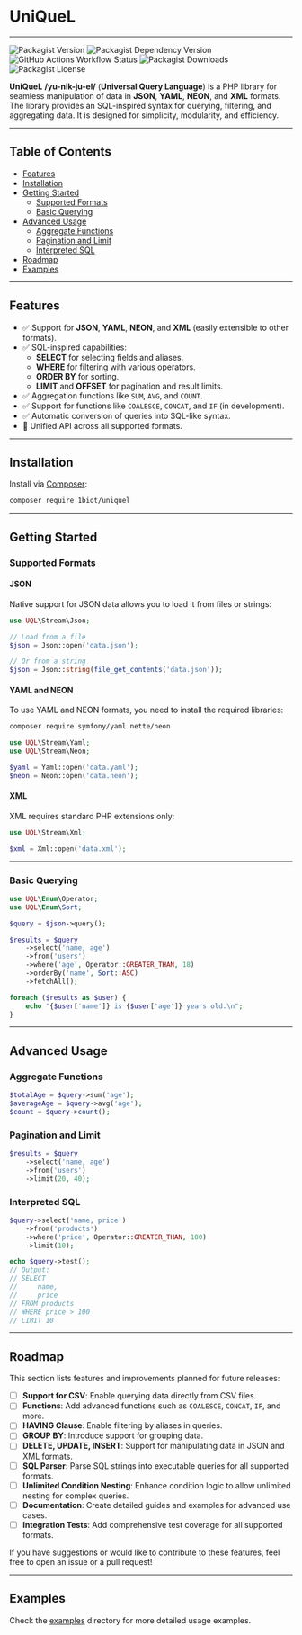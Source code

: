 # UniQueL

---

![Packagist Version](https://img.shields.io/packagist/v/1biot/jql)
![Packagist Dependency Version](https://img.shields.io/packagist/dependency-v/1biot/jql/php)
![GitHub Actions Workflow Status](https://img.shields.io/github/actions/workflow/status/1biot/jql/ci.yml)
![Packagist Downloads](https://img.shields.io/packagist/dm/1biot/jql)
![Packagist License](https://img.shields.io/packagist/l/1biot/jql)

**UniQueL** __/yu-nik-ju-el/__ (**Universal Query Language**) is a PHP library for seamless manipulation of data in
**JSON**, **YAML**, **NEON**, and **XML** formats. The library provides an SQL-inspired syntax for querying, filtering,
and aggregating data. It is designed for simplicity, modularity, and efficiency.

---

## Table of Contents

- [Features](#features)
- [Installation](#installation)
- [Getting Started](#getting-started)
    - [Supported Formats](#supported-formats)
    - [Basic Querying](#basic-querying)
- [Advanced Usage](#advanced-usage)
    - [Aggregate Functions](#aggregate-functions)
    - [Pagination and Limit](#pagination-and-limit)
    - [Interpreted SQL](#interpreted-sql)
- [Roadmap](#roadmap)
- [Examples](#examples)

---

## Features

- ✅ Support for **JSON**, **YAML**, **NEON**, and **XML** (easily extensible to other formats).
- ✅ SQL-inspired capabilities:
    - **SELECT** for selecting fields and aliases.
    - **WHERE** for filtering with various operators.
    - **ORDER BY** for sorting.
    - **LIMIT** and **OFFSET** for pagination and result limits.
- ✅ Aggregation functions like `SUM`, `AVG`, and `COUNT`.
- ✅ Support for functions like `COALESCE`, `CONCAT`, and `IF` (in development).
- ✅ Automatic conversion of queries into SQL-like syntax.
- 🚀 Unified API across all supported formats. 

---

## Installation

Install via [Composer](https://getcomposer.org/):

```bash
composer require 1biot/uniquel
```

---

## Getting Started

### Supported Formats

#### JSON
Native support for JSON data allows you to load it from files or strings:

```php
use UQL\Stream\Json;

// Load from a file
$json = Json::open('data.json');

// Or from a string
$json = Json::string(file_get_contents('data.json'));
```

#### YAML and NEON
To use YAML and NEON formats, you need to install the required libraries:

```bash
composer require symfony/yaml nette/neon
```

```php
use UQL\Stream\Yaml;
use UQL\Stream\Neon;

$yaml = Yaml::open('data.yaml');
$neon = Neon::open('data.neon');
```

#### XML
XML requires standard PHP extensions only:

```php
use UQL\Stream\Xml;

$xml = Xml::open('data.xml');
```

---

### Basic Querying

```php
use UQL\Enum\Operator;
use UQL\Enum\Sort;

$query = $json->query();

$results = $query
    ->select('name, age')
    ->from('users')
    ->where('age', Operator::GREATER_THAN, 18)
    ->orderBy('name', Sort::ASC)
    ->fetchAll();

foreach ($results as $user) {
    echo "{$user['name']} is {$user['age']} years old.\n";
}
```

---

## Advanced Usage

### Aggregate Functions

```php
$totalAge = $query->sum('age');
$averageAge = $query->avg('age');
$count = $query->count();
```

### Pagination and Limit

```php
$results = $query
    ->select('name, age')
    ->from('users')
    ->limit(20, 40);
```

### Interpreted SQL

```php
$query->select('name, price')
    ->from('products')
    ->where('price', Operator::GREATER_THAN, 100)
    ->limit(10);

echo $query->test();
// Output:
// SELECT
//     name,
//     price
// FROM products
// WHERE price > 100
// LIMIT 10
```

---

## Roadmap

This section lists features and improvements planned for future releases:

- [ ] **Support for CSV**: Enable querying data directly from CSV files.
- [ ] **Functions**: Add advanced functions such as `COALESCE`, `CONCAT`, `IF`, and more.
- [ ] **HAVING Clause**: Enable filtering by aliases in queries.
- [ ] **GROUP BY**: Introduce support for grouping data.
- [ ] **DELETE, UPDATE, INSERT**: Support for manipulating data in JSON and XML formats.
- [ ] **SQL Parser**: Parse SQL strings into executable queries for all supported formats.
- [ ] **Unlimited Condition Nesting**: Enhance condition logic to allow unlimited nesting for complex queries.
- [ ] **Documentation**: Create detailed guides and examples for advanced use cases.
- [ ] **Integration Tests**: Add comprehensive test coverage for all supported formats.

If you have suggestions or would like to contribute to these features, feel free to open an issue or a pull request!

---

## Examples

Check the [examples](examples) directory for more detailed usage examples.
